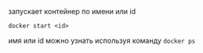 
запускает контейнер по имени или id

```docker start <id>```

имя или id можно узнать используя команду ```docker ps```

